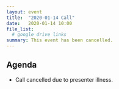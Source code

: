 ```yaml
---
layout: event
title:  "2020-01-14 Call"
date:   2020-01-14 10:00
file_list:
  # google drive links
summary: This event has been cancelled.
---
```

## Agenda
- Call cancelled due to presenter illness.
